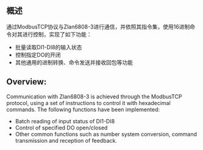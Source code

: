 ## 概述
通过ModbusTCP协议与Zlan6808-3进行通信，并依照其指令集，使用16进制命令对其进行控制，实现了如下功能：
- 批量读取DI1-DI8的输入状态
- 控制指定DO的开闭
- 其他通用的进制转换、命令发送并接收回包等功能

## Overview:
Communication with Zlan6808-3 is achieved through the ModbusTCP protocol, 
using a set of instructions to control it with hexadecimal commands. 
The following functions have been implemented:
- Batch reading of input status of DI1-DI8
- Control of specified DO open/closed
- Other common functions such as number system conversion, command transmission and reception of feedback.
